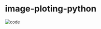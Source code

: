 # image-ploting-python

![code](https://user-images.githubusercontent.com/43857625/134759958-d6c83d36-d613-4b7c-baef-181b3228929d.png)

